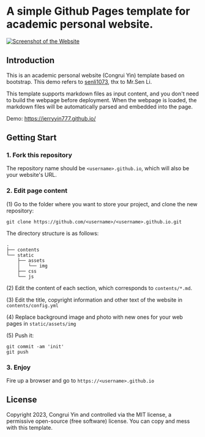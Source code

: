 # A simple Github Pages template for academic personal website.

[![Screenshot of the Website](https://raw.githubusercontent.com/JerryYin777/https://jerryyin777.github.io//main/screenshot.png)](https://jerryyin777.github.io/)

## Introduction

This is an academic personal website (Congrui Yin) template based on bootstrap. This demo refers to [senli1073](https://github.com/senli1073/senli1073.github.io), thx to Mr.Sen Li.

This template supports markdown files as input content, and you don't need to build the webpage before deployment. When the webpage is loaded, the markdown files will be automatically parsed and embedded into the page.

Demo: https://jerryyin777.github.io/


## Getting Start
### 1. Fork this repository
The repository name should be `<username>.github.io`, which will also be your website's URL.


### 2. Edit page content

(1) Go to the folder where you want to store your project, and clone the new repository:
```
git clone https://github.com/<username>/<username>.github.io.git
```
The directory structure is as follows:

```.
.
├── contents
└── static
    ├── assets
    │   └── img
    ├── css
    └── js
```

(2) Edit the content of each section, which corresponds to `contents/*.md`.

(3) Edit the title, copyright information and other text of the website in `contents/config.yml`

(4) Replace background image and photo with new ones for your web pages in `static/assets/img`

(5) Push it: 
```
git commit -am 'init'
git push
```


### 3. Enjoy

Fire up a browser and go to `https://<username>.github.io`



## License

Copyright 2023, Congrui Yin and controlled via the MIT license, a permissive open-source (free software) license. You can copy and mess with this template.
